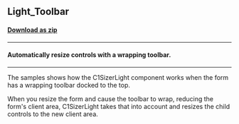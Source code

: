 ## Light_Toolbar
#### [Download as zip](https://grapecity.github.io/DownGit/#/home?url=https://github.com/GrapeCity/ComponentOne-WinForms-Samples/tree/master/NetFramework\Sizer\CS\Light_Toolbar)
____
#### Automatically resize controls with a wrapping toolbar.
____
The samples shows how the C1SizerLight component works when the form has a wrapping toolbar docked to the top.

When you resize the form and cause the toolbar to wrap, reducing the form's client area, C1SizerLight takes that into account and resizes the child controls to the new client area.
